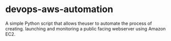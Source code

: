 # devops-aws-automation
A simple Python script that allows theuser to automate the process of creating. launching and monitoring a public facing webserver using Amazon EC2.

